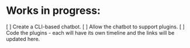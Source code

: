 # Works in progress:

[ ] Create a CLI-based chatbot.
[ ] Allow the chatbot to support plugins.
[ ] Code the plugins - each will have its own timeline and the links will be updated here.